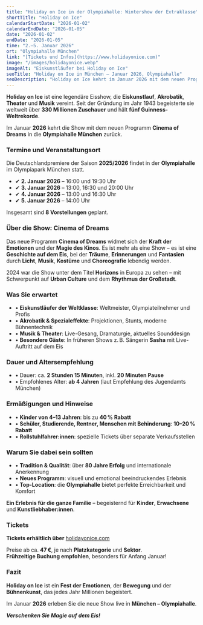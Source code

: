 ```yaml
---
title: "Holiday on Ice in der Olympiahalle: Wintershow der Extraklasse"
shortTitle: "Holiday on Ice"
calendarStartDate: "2026-01-02"
calendarEndDate: "2026-01-05"
date: "2026-01-02"
endDate: "2026-01-05"
time: "2.–5. Januar 2026"
ort: "Olympiahalle München"
link: "[Tickets und Infos](https://www.holidayonice.com)"
image: "/images/holidayonice.webp"
imageAlt: "Eiskunstläufer bei Holiday on Ice"
seoTitle: "Holiday on Ice in München – Januar 2026, Olympiahalle"
seoDescription: "Holiday on Ice kehrt im Januar 2026 mit dem neuen Programm 'Cinema of Dreams' nach München zurück. Alle Termine, Preise, Rabatte und Ticketinfos hier."
---
```


**Holiday on Ice** ist eine legendäre Eisshow, die **Eiskunstlauf**, **Akrobatik**, **Theater** und **Musik** vereint. Seit der Gründung im Jahr 1943 begeisterte sie weltweit über **330 Millionen Zuschauer** und hält **fünf Guinness-Weltrekorde**.

Im Januar **2026** kehrt die Show mit dem neuen Programm **Cinema of Dreams** in die **Olympiahalle München** zurück.

### Termine und Veranstaltungsort

Die Deutschlandpremiere der Saison **2025/2026** findet in der **Olympiahalle** im Olympiapark München statt.

- ✔ **2. Januar 2026** – 16:00 und 19:30 Uhr  
- ✔ **3. Januar 2026** – 13:00, 16:30 und 20:00 Uhr  
- ✔ **4. Januar 2026** – 13:00 und 16:30 Uhr  
- ✔ **5. Januar 2026** – 14:00 Uhr  

Insgesamt sind **8 Vorstellungen** geplant.

### Über die Show: Cinema of Dreams

Das neue Programm **Cinema of Dreams** widmet sich der **Kraft der Emotionen** und der **Magie des Kinos**. Es ist mehr als eine Show – es ist eine **Geschichte auf dem Eis**, bei der **Träume**, **Erinnerungen** und **Fantasien** durch **Licht**, **Musik**, **Kostüme** und **Choreografie** lebendig werden.

2024 war die Show unter dem Titel **Horizons** in Europa zu sehen – mit Schwerpunkt auf **Urban Culture** und dem **Rhythmus der Großstadt**.

### Was Sie erwartet

- • **Eiskunstläufer der Weltklasse**: Weltmeister, Olympiateilnehmer und Profis  
- • **Akrobatik & Spezialeffekte**: Projektionen, Stunts, moderne Bühnentechnik  
- • **Musik & Theater**: Live-Gesang, Dramaturgie, aktuelles Sounddesign  
- • **Besondere Gäste**: In früheren Shows z. B. Sängerin **Sasha** mit Live-Auftritt auf dem Eis

### Dauer und Altersempfehlung

- • Dauer: ca. **2 Stunden 15 Minuten**, inkl. **20 Minuten Pause**  
- • Empfohlenes Alter: **ab 4 Jahren** (laut Empfehlung des Jugendamts München)

### Ermäßigungen und Hinweise

- • **Kinder von 4–13 Jahren**: bis zu **40 % Rabatt**  
- • **Schüler, Studierende, Rentner, Menschen mit Behinderung**: **10–20 % Rabatt**  
- • **Rollstuhlfahrer:innen**: spezielle Tickets über separate Verkaufsstellen

### Warum Sie dabei sein sollten

- • **Tradition & Qualität**: über **80 Jahre Erfolg** und internationale Anerkennung  
- • **Neues Programm**: visuell und emotional beeindruckendes Erlebnis  
- • **Top-Location**: die **Olympiahalle** bietet perfekte Erreichbarkeit und Komfort  

**Ein Erlebnis für die ganze Familie** – begeisternd für **Kinder**, **Erwachsene** und **Kunstliebhaber:innen**.

### Tickets

**Tickets erhältlich über** [holidayonice.com](https://www.holidayonice.com)

Preise ab ca. **47 €**, je nach **Platzkategorie** und **Sektor**.  
**Frühzeitige Buchung empfohlen**, besonders für Anfang Januar!

### Fazit

**Holiday on Ice** ist ein **Fest der Emotionen**, der **Bewegung** und der **Bühnenkunst**, das jedes Jahr Millionen begeistert.

Im Januar **2026** erleben Sie die neue Show live in **München – Olympiahalle**.

_**Verschenken Sie Magie auf dem Eis!**_
